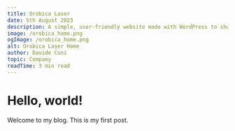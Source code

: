 ```yaml
---
title: Orobica Laser
date: 5th August 2023
description: A simple, user-friendly website made with WordPress to showcase laser engraving services offered by Orobica Laser, a company located in northern Italy.
image: /orobica_home.png
ogImage: /orobica_home.png
alt: Orobica Laser Home
author: Davide Cuni
topic: Company
readTime: 3 min read
---
```


# Hello, world!

Welcome to my blog. This is my first post.
